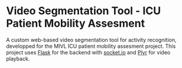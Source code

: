# Video Segmentation Tool - ICU Patient Mobility Assesment

A custom web-based video segmentation tool for activity recognition, developped for the MIVL ICU patient mobility assesment project. This project uses [Flask](http://flask.pocoo.org/) for the backend with [socket.io](https://socket.io/) and [Plyr](https://plyr.io/) for video playback.
